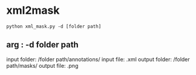 # xml2mask

``` python xml_mask.py -d [folder path] ```   

arg :
-d  folder path
---------------------------------------------
input folder: /folder path/annotations/
input file: .xml
output folder: /folder path/masks/
output file: .png 